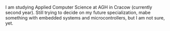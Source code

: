 I am studying Applied Computer Science at AGH in Cracow (currently second year).
Still trying to decide on my future specialization, mabe something with embedded systems and microcontrollers, but I am not sure, yet.

<!--
**MasiaSaig/MasiaSaig** is a ✨ _special_ ✨ repository because its `README.md` (this file) appears on your GitHub profile.

Here are some ideas to get you started:

- 🔭 I’m currently working on ...
- 🌱 I’m currently learning ...
- 👯 I’m looking to collaborate on ...
- 🤔 I’m looking for help with ...
- 💬 Ask me about ...
- 📫 How to reach me: ...
- 😄 Pronouns: ...
- ⚡ Fun fact: ...
-->
